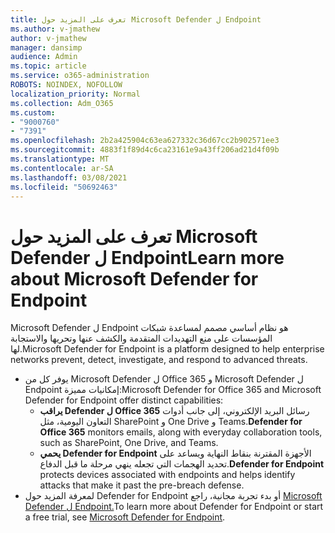 ```yaml
---
title: تعرف على المزيد حول Microsoft Defender ل Endpoint
ms.author: v-jmathew
author: v-jmathew
manager: dansimp
audience: Admin
ms.topic: article
ms.service: o365-administration
ROBOTS: NOINDEX, NOFOLLOW
localization_priority: Normal
ms.collection: Adm_O365
ms.custom:
- "9000760"
- "7391"
ms.openlocfilehash: 2b2a425904c63ea627332c36d67cc2b902571ee3
ms.sourcegitcommit: 4883f1f89d4c6ca23161e9a43ff206ad21d4f09b
ms.translationtype: MT
ms.contentlocale: ar-SA
ms.lasthandoff: 03/08/2021
ms.locfileid: "50692463"
---
```

# <a name="learn-more-about-microsoft-defender-for-endpoint"></a><span data-ttu-id="7b2a4-102">تعرف على المزيد حول Microsoft Defender ل Endpoint</span><span class="sxs-lookup"><span data-stu-id="7b2a4-102">Learn more about Microsoft Defender for Endpoint</span></span>

<span data-ttu-id="7b2a4-103">Microsoft Defender ل Endpoint هو نظام أساسي مصمم لمساعدة شبكات المؤسسات على منع التهديدات المتقدمة والكشف عنها وتحريها والاستجابة لها.</span><span class="sxs-lookup"><span data-stu-id="7b2a4-103">Microsoft Defender for Endpoint is a platform designed to help enterprise networks prevent, detect, investigate, and respond to advanced threats.</span></span>

- <span data-ttu-id="7b2a4-104">يوفر كل من Microsoft Defender ل Office 365 و Microsoft Defender ل Endpoint إمكانيات مميزة:</span><span class="sxs-lookup"><span data-stu-id="7b2a4-104">Microsoft Defender for Office 365 and Microsoft Defender for Endpoint offer distinct capabilities:</span></span>
  - <span data-ttu-id="7b2a4-105">**يراقب Defender ل Office 365** رسائل البريد الإلكتروني، إلى جانب أدوات التعاون اليومية، مثل SharePoint و One Drive و Teams.</span><span class="sxs-lookup"><span data-stu-id="7b2a4-105">**Defender for Office 365** monitors emails, along with everyday collaboration tools, such as SharePoint, One Drive, and Teams.</span></span>
  - <span data-ttu-id="7b2a4-106">**يحمي Defender for Endpoint** الأجهزة المقترنة بنقاط النهاية ويساعد على تحديد الهجمات التي تجعله ينهي مرحلة ما قبل الدفاع.</span><span class="sxs-lookup"><span data-stu-id="7b2a4-106">**Defender for Endpoint** protects devices associated with endpoints and helps identify attacks that make it past the pre-breach defense.</span></span>
- <span data-ttu-id="7b2a4-107">لمعرفة المزيد حول Defender for Endpoint أو بدء تجربة مجانية، راجع [Microsoft Defender ل Endpoint.](https://go.microsoft.com/fwlink/?linkid=2094113)</span><span class="sxs-lookup"><span data-stu-id="7b2a4-107">To learn more about Defender for Endpoint or start a free trial, see [Microsoft Defender for Endpoint](https://go.microsoft.com/fwlink/?linkid=2094113).</span></span>
